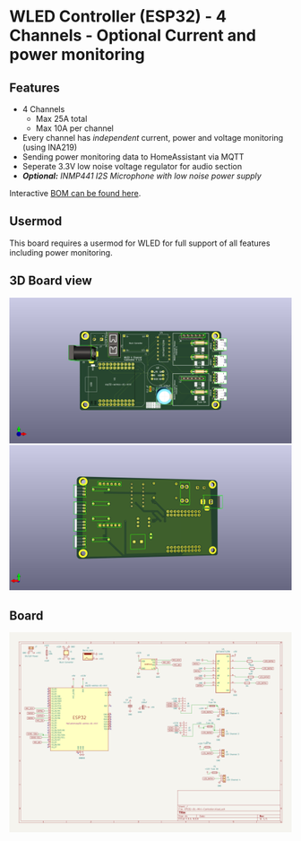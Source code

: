 # WLED Controller (ESP32) - 4 Channels - Optional Current and power monitoring

## Features

- 4 Channels
  - Max 25A total
  - Max 10A per channel
- Every channel has _independent_ current, power and voltage monitoring (using INA219)
- Sending power monitoring data to HomeAssistant via MQTT
- Seperate 3.3V low noise voltage regulator for audio section
- _**Optional:** INMP441 I2S Microphone with low noise power supply_

Interactive [BOM can be found here](https://rawcdn.githack.com/dreed47/wled-controller/main/bom/ibom.html).

## Usermod

This board requires a usermod for WLED for full support of all features including power monitoring.

## 3D Board view

![image](/images/front.png)
![image](/images/back.png)

## Board

![image](/images/board.png)
